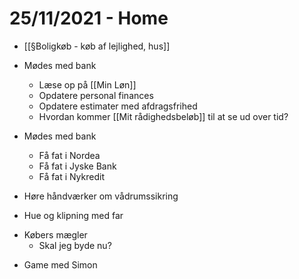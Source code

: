 # 25/11/2021 - Home
* [[§Boligkøb - køb af lejlighed, hus]]

* Mødes med bank
	- Læse op på [[Min Løn]]
	- Opdatere personal finances
	- Opdatere estimater med afdragsfrihed
	- Hvordan kommer [[Mit rådighedsbeløb]] til at se ud over tid?

* Mødes med bank
	* Få fat i Nordea
	* Få fat i Jyske Bank
	* Få fat i Nykredit

- Høre håndværker om vådrumssikring

- Hue og klipning med far

* Købers mægler
	* Skal jeg byde nu?

- Game med Simon

<!-- {BearID:C0EDC4AA-6D1B-4BA3-AAC7-692EEE77A257-10760-00000190545FEF60} -->
